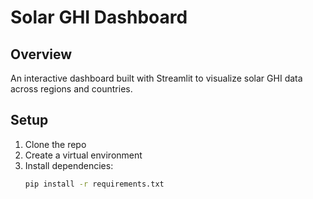 # Solar GHI Dashboard

## Overview
An interactive dashboard built with Streamlit to visualize solar GHI data across regions and countries.

## Setup
1. Clone the repo
2. Create a virtual environment
3. Install dependencies:
   ```bash  
   pip install -r requirements.txt  